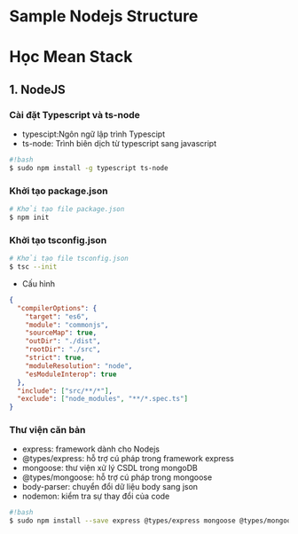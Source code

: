 # Sample Nodejs Structure

# Học Mean Stack

## 1. NodeJS

### Cài đặt Typescript và ts-node

- typescipt:Ngôn ngữ lập trình Typescipt
- ts-node: Trình biên dịch từ typescript sang javascript

```bash
#!bash
$ sudo npm install -g typescript ts-node
```

### Khởi tạo package.json

```bash
# Khởi tạo file package.json
$ npm init
```

### Khởi tạo tsconfig.json

```bash
# Khởi tạo file tsconfig.json
$ tsc --init
```

- Cấu hình

```json
{
  "compilerOptions": {
    "target": "es6",
    "module": "commonjs",
    "sourceMap": true,
    "outDir": "./dist",
    "rootDir": "./src",
    "strict": true,
    "moduleResolution": "node",
    "esModuleInterop": true
  },
  "include": ["src/**/*"],
  "exclude": ["node_modules", "**/*.spec.ts"]
}
```

### Thư viện căn bản

- express: framework dành cho Nodejs
- @types/express: hỗ trợ cú pháp trong framework express
- mongoose: thư viện xử lý CSDL trong mongoDB
- @types/mongoose: hỗ trợ cú pháp trong mongoose
- body-parser: chuyển đổi dữ liệu body sang json
- nodemon: kiểm tra sự thay đổi của code

```bash
#!bash
$ sudo npm install --save express @types/express mongoose @types/mongoose body-parser nodemon
```
